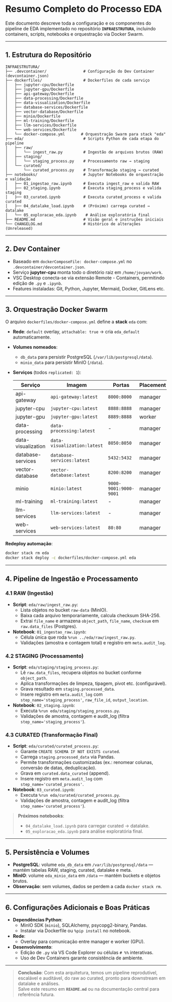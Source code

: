 # Resumo Completo do Processo EDA

Este documento descreve toda a configuração e os componentes do pipeline de EDA implementado no repositório **`INFRAESTRUTURA`**, incluindo containers, scripts, notebooks e orquestração via Docker Swarm.

---

## 1. Estrutura do Repositório

```plaintext
INFRAESTRUTURA/
├── .devcontainer/                # Configuração do Dev Container (devcontainer.json)
├── dockerfiles/                  # Dockerfiles de cada serviço
│   ├── jupyter-cpu/Dockerfile
│   ├── jupyter-gpu/Dockerfile
│   ├── api-gateway/Dockerfile
│   ├── data-processing/Dockerfile
│   ├── data-visualization/Dockerfile
│   ├── database-services/Dockerfile
│   ├── vector-database/Dockerfile
│   ├── minio/Dockerfile
│   ├── ml-training/Dockerfile
│   ├── llm-services/Dockerfile
│   └── web-services/Dockerfile
│   └── docker-compose.yml       # Orquestração Swarm para stack "eda"
├── eda/                          # Scripts Python de cada etapa do pipeline
│   ├── raw/
│   │   └── ingest_raw.py         # Ingestão de arquivos brutos (RAW)
│   ├── staging/
│   │   └── staging_process.py    # Processamento raw → staging
│   └── curated/
│       └── curated_process.py    # Transformação staging → curated
├── notebooks/                    # Jupyter Notebooks de orquestração e validação
│   ├── 01_ingestao_raw.ipynb     # Executa ingest_raw e valida RAW
│   ├── 02_staging.ipynb          # Executa staging_process e valida staging
│   ├── 03_curated.ipynb          # Executa curated_process e valida curated
│   ├── 04_datalake_load.ipynb    # (Próximo) carrega curated → datalake
│   └── 05_exploracao_eda.ipynb    # Análise exploratória final
├── README.md                     # Visão geral e instruções iniciais
└── CHANGELOG.md                  # Histórico de alterações (Unreleased)
```

---

## 2. Dev Container

- Baseado em `dockerComposeFile: docker-compose.yml` no `.devcontainer/devcontainer.json`.
- Serviço **jupyter-cpu** monta todo o diretório raiz em `/home/jovyan/work`.
- VSC Desktop conecta-se via extensão Remote - Containers, permitindo edição de `.py` e `.ipynb`.
- Features instaladas: Git, Python, Jupyter, Mermaid, Docker, GitLens etc.

---

## 3. Orquestração Docker Swarm

O arquivo `dockerfiles/docker-compose.yml` define a **stack** `eda` com:

- **Rede**: `default` overlay, `attachable: true` → cria `eda_default` automaticamente.
- **Volumes nomeados**:
  - `db_data` para persistir PostgreSQL (`/var/lib/postgresql/data`).
  - `minio_data` para persistir MinIO (`/data`).
- **Serviços** (todos `replicated: 1`):

  | Serviço          | Imagem               | Portas       | Placement         |
  |------------------|----------------------|--------------|-------------------|
  | api-gateway      | `api-gateway:latest` | `8000:8000`  | manager           |
  | jupyter-cpu      | `jupyter-cpu:latest` | `8888:8888`  | manager           |
  | jupyter-gpu      | `jupyter-gpu:latest` | `8889:8888`  | worker            |
  | data-processing  | `data-processing:latest` | -       | manager           |
  | data-visualization | `data-visualization:latest` | `8050:8050` | manager        |
  | database-services | `database-services:latest` | `5432:5432` | manager        |
  | vector-database  | `vector-database:latest` | `8200:8200` | manager           |
  | minio            | `minio:latest`         | `9000-9001:9000-9001` | manager |
  | ml-training      | `ml-training:latest`   | -          | manager           |
  | llm-services     | `llm-services:latest`  | -          | manager           |
  | web-services     | `web-services:latest`  | `80:80`    | manager           |

**Redeploy automação**:

```bash
docker stack rm eda
docker stack deploy -c dockerfiles/docker-compose.yml eda
```

---

## 4. Pipeline de Ingestão e Processamento

### 4.1 RAW (Ingestão)

- **Script**: `eda/raw/ingest_raw.py`:
  - Lista objetos no bucket `raw-data` (MinIO).
  - Baixa cada arquivo temporariamente, calcula checksum SHA-256.
  - Extrai `file_name` e armazena `object_path`, `file_name`, `checksum` em `raw.data_files` (Postgres).
- **Notebook**: `01_ingestao_raw.ipynb`:
  - Célula única que roda `%run ../eda/raw/ingest_raw.py`.
  - Validações (amostra e contagem total) e registro em `meta.audit_log`.

### 4.2 STAGING (Processamento)

- **Script**: `eda/staging/staging_process.py`:
  - Lê `raw.data_files`, recupera objetos no bucket conforme `object_path`.
  - Aplica transformações de limpeza, tipagem, pivot etc. (configurável).
  - Grava resultado em `staging.processed_data`.
  - Insere registro em `meta.audit_log` com `step_name='staging_process'`, `raw_file_id`, `output_location`.
- **Notebook**: `02_staging.ipynb`:
  - Executa `%run eda/staging/staging_process.py`.
  - Validações de amostra, contagem e audit_log (filtra `step_name='staging_process'`).

### 4.3 CURATED (Transformação Final)

- **Script**: `eda/curated/curated_process.py`:
  - Garante `CREATE SCHEMA IF NOT EXISTS curated`.
  - Carrega `staging.processed_data` via Pandas.
  - Permite transformações customizadas (ex.: renomear colunas, conversão de datas, deduplicação).
  - Grava em `curated.data_curated` (append).
  - Insere registro em `meta.audit_log` com `step_name='curated_process'`.
- **Notebook**: `03_curated.ipynb`:
  - Executa `%run eda/curated/curated_process.py`.
  - Validações de amostra, contagem e audit_log (filtra `step_name='curated_process'`).

> **Próximos notebooks**:
>
> - `04_datalake_load.ipynb` para carregar curated → datalake.
> - `05_exploracao_eda.ipynb` para análise exploratória final.

---

## 5. Persistência e Volumes

- **PostgreSQL**: volume `eda_db_data` em `/var/lib/postgresql/data` — mantém tabelas RAW, staging, curated, datalake e meta.
- **MinIO**: volume `eda_minio_data` em `/data` — mantém buckets e objetos brutos.
- **Observação**: sem volumes, dados se perdem a cada `docker stack rm`.

---

## 6. Configurações Adicionais e Boas Práticas

- **Dependências Python**:
  - MinIO SDK (`minio`), SQLAlchemy, psycopg2-binary, Pandas.
  - Instalar via Dockerfile ou `%pip install` no notebook.
- **Rede**:
  - Overlay para comunicação entre manager e worker (GPU).
- **Desenvolvimento**:
  - Edição de `.py` via VS Code Explorer ou células `# %%` interativas.
  - Uso de Dev Containers garante consistência de ambiente.

---

> **Conclusão**: Com esta arquitetura, temos um pipeline reprodutível, escalável e auditável, do raw ao curated, pronto para downstream em datalake e análises.  
> Salve este resumo em **`README.md`** ou na documentação central para referência futura.
